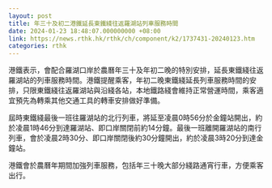```yaml
---
layout: post
title: 年三十及初二港鐵延長東鐵綫往返羅湖站列車服務時間
date: 2024-01-23 18:48:07.000000000 +08:00
link: https://news.rthk.hk/rthk/ch/component/k2/1737431-20240123.htm
categories: rthk
---
```


港鐵表示，會配合羅湖口岸於農曆年三十及年初二晚的特別安排，延長東鐵綫往返羅湖站的列車服務時間。港鐵提醒乘客，年初二晚東鐵綫延長列車服務時間的安排，只限東鐵綫往返羅湖站與沿綫各站，本地鐵路綫會維持正常營運時間，乘客適宜預先為轉乘其他交通工具的轉車安排做好準備。

屆時東鐵綫最後一班往羅湖站的北行列車，將延至凌晨0時56分於金鐘站開出，約於凌晨1時46分到達羅湖站、即口岸關閉前約14分鐘。最後一班離開羅湖站的南行列車，會於凌晨2時30分、即口岸關閉後約30分鐘開出，約於凌晨3時20分到達金鐘站。

港鐵會於農曆年期間加強列車服務，包括年三十晚大部分綫路通宵行車，方便乘客出行。
